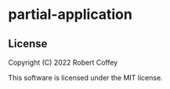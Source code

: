 # partial-application

## License

Copyright (C) 2022 Robert Coffey

This software is licensed under the MIT license.
